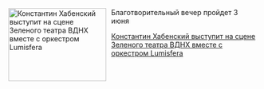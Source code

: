 <!--2025-05-12 16:15:36-->
<div class="yb">
  <div class="rss kino_teatr"><a href="https://www.kino-teatr.ru/teatr/news/y2025/5-12/37690/" title="Константин Хабенский выступит на сцене Зеленого театра ВДНХ вместе с оркестром Lumisfera"><img src="https://www.kino-teatr.ru/news/0/9/37690/poster.jpg" width="196" height="147" align="left" hspace="5" style="margin: 0px 10px 0px 5px" alt="Константин Хабенский выступит на сцене Зеленого театра ВДНХ вместе с оркестром Lumisfera"/></a>Благотворительный вечер пройдет 3 июня <p class="titl"><a href="https://www.kino-teatr.ru/teatr/news/y2025/5-12/37690/">Константин Хабенский выступит на сцене Зеленого театра ВДНХ вместе с оркестром Lumisfera</a></p></div>
</div>
